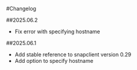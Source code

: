 #Changelog

##2025.06.2
- Fix error with specifying hostname

##2025.06.1
- Add stable reference to snapclient version 0.29
- Add option to specify hostname